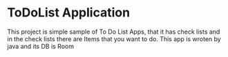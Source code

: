 # ToDoList Application
This project is simple sample of To Do List Apps, that it has check lists and in the check lists there are Items that you want to do.
This app is wroten by java and its DB is Room